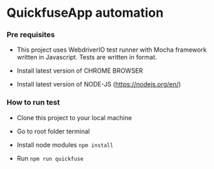 # QuickfuseApp automation

### Pre requisites

* This project uses WebdriverIO test runner with Mocha framework written in Javascript. Tests are written in format.

- Install latest version of CHROME BROWSER 

- Install latest version of NODE-JS (https://nodejs.org/en/)

### How to run test
	 
- Clone this project to your local machine

- Go to root folder terminal

- Install node modules `npm install`

- Run `npm run quickfuse`





